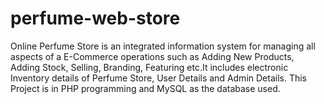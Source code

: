 # perfume-web-store
Online Perfume Store is an integrated information system for managing all aspects of a E-Commerce operations such as Adding New Products, Adding Stock, Selling, Branding, Featuring etc.It includes electronic Inventory details of Perfume Store, User Details and Admin Details. This Project is in PHP programming and MySQL as the database used.
